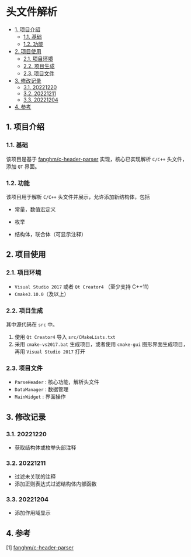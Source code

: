 # 头文件解析

- [1. 项目介绍](#1-项目介绍)
  - [1.1. 基础](#11-基础)
  - [1.2. 功能](#12-功能)
- [2. 项目使用](#2-项目使用)
  - [2.1. 项目环境](#21-项目环境)
  - [2.2. 项目生成](#22-项目生成)
  - [2.3. 项目文件](#23-项目文件)
- [3. 修改记录](#3-修改记录)
  - [3.1. 20221220](#31-20221220)
  - [3.2. 20221211](#32-20221211)
  - [3.3. 20221204](#33-20221204)
- [4. 参考](#4-参考)




## 1. 项目介绍

### 1.1. 基础

该项目是基于 [fanghm/c-header-parser](https://github.com/fanghm/c-header-parser) 实现，核心已实现解析 `C/C++` 头文件，添加 `QT` 界面。

### 1.2. 功能

该项目用于解析 `C/C++` 头文件并展示，允许添加新结构体，包括

- 常量，数值宏定义

- 枚举
- 结构体，联合体（可显示注释）



## 2. 项目使用

### 2.1. 项目环境

- `Visual Studio 2017` 或者 `Qt Creator4` （至少支持 C++11）
- `Cmake3.10.0`（及以上）

### 2.2. 项目生成

其中源代码在 `src` 中。

1. 使用 `Qt Creator4` 导入 `src/CMakeLists.txt`
2. 采用 `cmake-vs2017.bat` 生成项目，或者使用 `cmake-gui` 图形界面生成项目，再用 `Visual Studio 2017` 打开

### 2.3. 项目文件

- `ParseHeader` : 核心功能，解析头文件
- `DataManager` : 数据管理
- `MainWidget` : 界面操作



## 3. 修改记录

### 3.1. 20221220

- 获取结构体或枚举头部注释

### 3.2. 20221211

- 过滤未关联的注释
- 添加正则表达式过滤结构体内部函数

### 3.3. 20221204

- 添加作用域显示



## 4. 参考

[1] [fanghm/c-header-parser](https://github.com/fanghm/c-header-parser)
